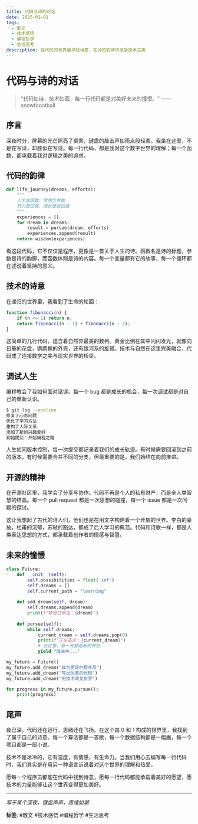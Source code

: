 ```yaml
---
title: 代码与诗的对话
date: 2025-01-01
tags:
  - 散文
  - 技术感悟
  - 编程哲学
  - 生活思考
description: 在代码的世界里寻找诗意，在诗的韵律中感受技术之美
---
```


# 代码与诗的对话

> "代码如诗，技术如画，每一行代码都是对美好未来的憧憬。" —— snowfoootball

## 序言

深夜时分，屏幕的光芒照亮了桌案，键盘的敲击声如雨点般轻柔。我坐在这里，不是在写诗，却胜似在写诗。每一行代码，都是我对这个数字世界的理解；每一个函数，都承载着我对逻辑之美的追求。

## 代码的韵律

```python
def life_journey(dreams, efforts):
    """
    人生如函数，梦想为参数
    努力是过程，成长是返回值
    """
    experiences = []
    for dream in dreams:
        result = pursue(dream, efforts)
        experiences.append(result)
    return wisdom(experiences)
```

看这段代码，它不仅仅是程序，更像是一首关于人生的诗。函数名是诗的标题，参数是诗的韵脚，而函数体则是诗的内容。每一个变量都有它的故事，每一个循环都在述说着坚持的意义。

## 技术的诗意

在递归的世界里，我看到了生命的轮回：

```javascript
function fibonacci(n) {
    if (n <= 1) return n;
    return fibonacci(n - 1) + fibonacci(n - 2);
}
```

这简单的几行代码，蕴含着自然界最美的数列。黄金比例在其中闪闪发光，就像向日葵的花盘，鹦鹉螺的外壳，还有银河系的旋臂。技术与自然在这里完美融合，代码成了连接数学之美与现实世界的桥梁。

## 调试人生

编程教会了我如何面对错误。每一个 bug 都是成长的机会，每一次调试都是对自己的重新认识。

```bash
$ git log --oneline
修复了心态问题
优化了学习方法
重构了人际关系
添加了新的兴趣爱好
初始提交：开始编程之路
```

人生如同版本控制，每一次提交都记录着我们的成长轨迹。有时候需要回滚到之前的版本，有时候需要合并不同的分支，但最重要的是，我们始终在向前推进。

## 开源的精神

在开源社区里，我学会了分享与协作。代码不再是个人的私有财产，而是全人类智慧的结晶。每一个 pull request 都是一次思想的碰撞，每一个 issue 都是一次问题的探讨。

这让我想起了古代的诗人们，他们也是在用文字构建着一个开放的世界。李白的豪放，杜甫的沉郁，苏轼的豁达，都成了后人学习的典范。代码和诗歌一样，都是人类表达思想的方式，都承载着创作者的情感与智慧。

## 未来的憧憬

```python
class Future:
    def __init__(self):
        self.possibilities = float('inf')
        self.dreams = []
        self.current_path = "learning"
    
    def add_dream(self, dream):
        self.dreams.append(dream)
        print(f"梦想已添加：{dream}")
    
    def pursue(self):
        while self.dreams:
            current_dream = self.dreams.pop(0)
            print(f"正在追求：{current_dream}")
            # 在这里，每一天都是新的开始
            yield "成长中..."

my_future = Future()
my_future.add_dream("成为更好的程序员")
my_future.add_dream("写出优美的代码")
my_future.add_dream("用技术改变世界")

for progress in my_future.pursue():
    print(progress)
```

## 尾声

夜已深，代码还在运行，思绪还在飞扬。在这个由 0 和 1 构成的世界里，我找到了属于自己的诗意。每一个算法都是一首歌，每一个数据结构都是一幅画，每一个项目都是一部小说。

技术不是冰冷的，它有温度，有情感，有生命力。当我们用心去编写每一行代码时，我们其实是在用另一种语言诉说着对这个世界的理解和热爱。

愿每一个程序员都能在代码中找到诗意，愿每一行代码都能承载着美好的愿望，愿技术的力量能够让这个世界变得更加美好。

---

*写于某个深夜，键盘声声，思绪如潮*

**标签**: #散文 #技术感悟 #编程哲学 #生活思考